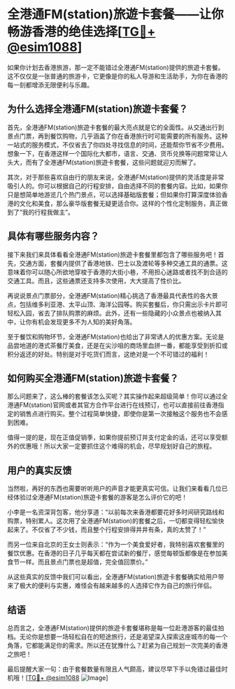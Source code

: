 # 全港通FM(station)旅遊卡套餐——让你畅游香港的绝佳选择[[TG💪+ @esim1088](https://t.me/s/esim1088)]

如果你计划去香港旅游，那一定不能错过全港通FM(station)提供的旅遊卡套餐。这不仅仅是一张普通的旅游卡，它更像是你的私人导游和生活助手，为你在香港的每一刻都增添无限便利与乐趣。

## 为什么选择全港通FM(station)旅遊卡套餐？

首先，全港通FM(station)旅遊卡套餐的最大亮点就是它的全面性。从交通出行到景点门票，再到餐饮购物，几乎涵盖了你在香港旅行时可能需要的所有服务。这种一站式的服务模式，不仅省去了你四处寻找信息的时间，还能帮你节省不少费用。想象一下，在香港这样一个国际化大都市，语言、交通、货币兑换等问题常常让人头大，而有了全港通FM(station)旅遊卡套餐，这些问题就迎刃而解了。

其次，对于那些喜欢自由行的朋友来说，全港通FM(station)提供的灵活度是非常吸引人的。你可以根据自己的行程安排，自由选择不同的套餐内容。比如，如果你只是想简单地游览几个热门景点，可以选择基础版套餐；但如果你打算深度体验香港的文化和美食，那么豪华版套餐无疑更适合你。这样的个性化定制服务，真正做到了“我的行程我做主”。

## 具体有哪些服务内容？

接下来我们来具体看看全港通FM(station)旅遊卡套餐里都包含了哪些服务吧！首先，交通方面，套餐内提供了香港地铁、巴士以及渡轮等多种交通工具的通票。这意味着你可以随心所欲地穿梭于香港的大街小巷，不用担心迷路或者找不到合适的交通工具。而且，这些通票还支持多次使用，大大提高了性价比。

再说说景点门票部分，全港通FM(station)精心挑选了香港最具代表性的各大景点，包括维多利亚港、太平山顶、海洋公园等。购买套餐后，你只需出示卡片即可轻松入园，省去了排队购票的麻烦。此外，还有一些隐藏的小众景点也被纳入其中，让你有机会发现更多不为人知的美好角落。

至于餐饮和购物环节，全港通FM(station)也给出了非常诱人的优惠方案。无论是品尝地道的港式茶餐厅美食，还是在尖沙咀的商场里血拼一番，都能享受到折扣或积分返还的好处。特别是对于吃货们而言，这绝对是一个不可错过的福利！

## 如何购买全港通FM(station)旅遊卡套餐？

那么问题来了，这么棒的套餐该怎么买呢？其实操作起来超级简单！你可以通过全港通FM(station)官网或者其官方合作平台进行在线预订，也可以直接前往香港指定的销售点进行购买。整个过程简单快捷，即使你是第一次接触这个服务也不会感到困难。

值得一提的是，现在正值促销季，如果你提前预订并支付定金的话，还可以享受额外的优惠哦！所以大家一定要抓住这个难得的机会，尽早规划好自己的旅程。

## 用户的真实反馈

当然啦，再好的东西也需要听听用户的声音才能更真实可信。让我们来看看几位已经体验过全港通FM(station)旅遊卡套餐的游客是怎么评价它的吧！

小李是一名资深背包客，他分享道：“以前每次来香港都要花好多时间研究路线和购票，特别累人。这次用了全港通FM(station)的套餐之后，一切都变得轻松愉快起来了。不仅省了不少钱，而且整个行程安排得井井有条，真的太赞了！”

而另一位来自北京的王女士则表示：“作为一个美食爱好者，我特别喜欢套餐里的餐饮优惠。在香港的日子几乎每天都在尝试新的餐厅，感觉每顿饭都像是在参加美食节一样。而且景点门票也是超值，完全值回票价。”

从这些真实的反馈中我们可以看出，全港通FM(station)旅遊卡套餐确实给用户带来了极大的便利与实惠，难怪会有越来越多的人选择它作为自己的旅行伴侣。

## 结语

总而言之，全港通FM(station)提供的旅遊卡套餐堪称是每一位赴港游客的最佳拍档。无论你是想要一场轻松自在的短途旅行，还是渴望深入探索这座城市的每一个角落，它都能满足你的需求。所以还在犹豫什么？赶紧为自己规划一次完美的香港之旅吧！

最后提醒大家一句：由于套餐数量有限且人气颇高，建议尽早下手以免错过最佳时机哦！[[TG💪+ @esim1088](https://t.me/s/esim1088) ![Image](https://i.postimg.cc/4NQfJmqS/Snipaste-2025-05-13-00-14-12.png)]